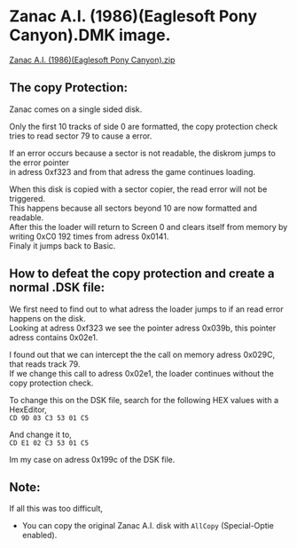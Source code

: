 # Zanac A.I. (1986)(Eaglesoft Pony Canyon).DMK image.  
[Zanac A.I. (1986)(Eaglesoft Pony Canyon).zip](https://download.file-hunter.comGamesDMK-FilesZanac%20A.I.%20(1986)(Eaglesoft%20Pony%20Canyon).zip)  

## The copy Protection:

Zanac comes on a single sided disk.  

Only the first 10 tracks of side 0 are formatted, the copy protection check  tries to read sector 79 to cause a error.  

If an error occurs because a sector is not readable, the diskrom jumps to the error pointer  
in adress 0xf323 and from that adress the game continues loading.  

When this disk is copied with a sector copier, the read error will not be triggered.  
This happens because all sectors beyond 10 are now formatted and readable.  
After this the loader will return to Screen 0 and clears itself from memory by writing 0xC0 192 times from adress 0x0141.  
Finaly it jumps back to Basic.  

## How to defeat the copy protection and create a normal .DSK file: 

We first need to find out to what adress the loader jumps to if an read error happens on the disk.  
Looking at adress 0xf323 we see the pointer adress 0x039b, this pointer adress contains 0x02e1.  

I found out that we can intercept the the call on  memory adress 0x029C, that reads track 79.  
If we change this call to adress 0x02e1, the loader continues without the copy protection check.  

To change this on the DSK file, search for the following HEX values with a HexEditor,  
`CD 9D 03 C3 53 01 C5`

And change it to,  
`CD E1 02 C3 53 01 C5`


Im my case on adress 0x199c of the DSK file.  

## Note:
If all this was too difficult, 
- You can copy the original Zanac A.I. disk with `AllCopy` (Special-Optie enabled).  
